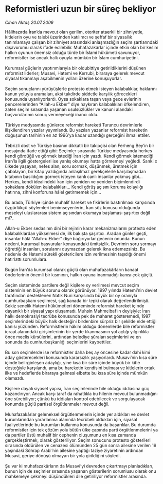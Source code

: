 # Reformistleri uzun bir süreç bekliyor

*Cihan Aktaş 20.07.2009*

<div class="taraf_structure_2col_1zq">
<div class="margen_n">



 <p>Hâlihazırda İran’da mevcut olan gerilim, otoriter ataerkil bir zihniyetle, kitlelerin oyu ve talebi üzerinden katılımcı ve şeffaf bir siyasallık tanımlamaya çalışan bir zihniyet arasındaki anlaşmazlığın seçim şartlarındaki dışavurumu olarak ifade edilebilir. Muhafazakârlar içinde etkin olan bir kesim halkın oyunun önemsiz olduğu türde bir İslami hükümeti savunuyor, reformistler ise ancak halk oyuyla mümkün bir İslam cumhuriyetini. <br/><br/>Kurumsal güçlerin yaptırımlarıyla bir oldubittiye getirildiklerini düşünen reformist liderler; Musavi, Hatemi ve Kerrubi, biraraya gelerek mevcut siyasal tıkanmayı aşabilmenin yolları üzerine konuşuyorlar. <br/><br/>Seçim sonuçlarını yürüyüşlerle protesto etmek isteyen kalabalıklar, haklarını kanun yoluyla aramaları, aksi takdirde şiddetle karşılık görecekleri konusunda uyarılıyorlardı. Oysa sokaklara taşan veya gece evlerinin pencerelerinden “Allah-u Ekber” diye haykıran kalabalıkları öfkelendiren, zaten seçim sırasında yaşanan usulsüzlükler ve kanuni alandaki başvurularının sonuç vermeyeceği inancı oldu. <br/><br/>Türkiye medyasında günlerce reformist hareketi Turuncu devrimlerle ilişkilendiren yazılar yayımlandı. Bu yazıları yazanlar reformist hareketin doğuşunun tarihinin en az 1996’ya kadar uzandığı gerçeğini ihmal ettiler. <br/><br/>Tebrizli dost ve Türkiye basının dikkatli bir takipçisi olan Ferheng Bey’in bir mesajında ifade ettiği gibi: Seçimler sırasında Türkiye medyasında herkes kendi gördüğü ve görmek istediği İran için yazdı. Kendi görmek istemediği İran’la ilgili göstergeleri ise yanlış okumayı hatta görmemeyi yeğledi. Sanki o ülkede yaşayan, nefes alan, soru sormak, düşünmek, üretmek için çabalayan, bir kitap yazdığında anlaşılmaz gerekçelerle karşılaşmadan kitabının basıldığını görmek isteyen kanlı canlı insanlar yokmuş gibi... Herkes, kendi idealindeki İran için yeniden ve yeniden biçimlendirdi sokaklara dökülen kalabalıkları... Kendi görüş açısını koruma kolaylığı hatırına, zihni konforuna hâlel getirmemek için... <br/><br/>Bu arada, Türkiye içinde muhalif hareket ve fikirlerin bastırılması karşısında özgürlükçü söylemleri benimseyenlerin, İran söz konusu olduğunda meseleyi uluslararası sistem açısından okumaya başlaması şaşırtıcı değil mi?.. <br/><br/>Allah-u Ekber sedasının dinî bir rejimin karar mekanizmalarını protesto eden kalabalıklardan yükselmesi de, ilk bakışta şaşırtıcı. Aradan günler geçti, insanlar hâlâ “Allah-u Ekber” diye bağırıyorlar gecenin onunda. Bunun nedeni, kurumsal başvurular konusundaki ümitsizlik. Devrimin soru sormayı öğrettiği insanları, sorularını duymazdan gelerek ikna edemezsiniz. Bu nedenle de Hatemi sürekli göstericilere izin verilmesinin taşıdığı önemi hatırlattı sorumlulara. <br/><br/>Bugün İran’da kurumsal olarak güçlü olan muhafazakârların kanaat önderlerinin önemli bir kısmının, halkın oyuna inanmadığı kanısı çok güçlü. <br/><br/>Seçim sisteminde partilere değil kişilere oy verilmesi mevcut seçim sisteminin en büyük sorunu olarak görünüyor. 1997 yılında Hatemi’nin devlet tarafından desteklenen Natık Nuri karşısında büyük bir oy oranıyla cumhurbaşkanı seçilmesi, sağ kanada bir tepki olarak değerlendirilmişti. Sekiz senelik Hatemi hükümetleri döneminde reformist hareket içinde dayanıklı bir siyasal yapı oluşamadı. Muhsin Mahmelbaf’ın deyişiyle: İran halkı demokrasiyi tecrübe konusunda pek de maharet gösteremedi, 1997 seçimlerindeki büyük halk desteğini birdenbire sürpriz bir şekilde elde ettiği kanısı yüzünden. Reformistlerin hâkim olduğu dönemlerde bile reformistler icraat alanındaki girişimlerinin bir yerde tıkanmasının yol açtığı yılgınlıkla önce meclis kürsülerini, ardından belediye şûraları seçimlerini ve en sonunda da cumhurbaşkanlığı seçimlerini kaybettiler. <br/><br/>Bu son seçimlerde ise reformistler daha beş ay öncesine kadar dahi kimi aday gösterecekleri konusunda kararsızlık yaşıyorlardı. Musavi’nin kısa süre içinde belirginleşen adaylığı, yine kısa bir süre içinde büyük bir kitle desteğiyle karşılandı, ama bu hareketin kendisini bulması ve kitlelerin ortak ilke ve hedeflerde biraraya gelmesi elbette bu kısa süre içinde mümkün olamazdı. <br/><br/>Kişilere dayalı siyaset yapısı, İran seçimlerinde hile olduğu iddiasına güç kazandırıyor. Ancak karşı taraf da rahatlıkla bu hilenin mevcut bulunmadığını öne sürebiliyor; çünkü bu iddiaları kontrol edebilecek ve sorgulayacak konumda güçlü partisel örgütlenmeler mevcut değil. <br/><br/>Muhafazakârlar geleneksel örgütlenmelerin içinde yer aldıkları ve devlet kurumlarından yararlanma alanında tecrübeli oldukları için, siyasal faaliyetlerinde bu kurumları kullanma konusunda da başarılılar. Bu durumda reformistler için tek çözüm yolu bütün ülke çapında parti örgütlenmelerini ya da partiler üstü muhalif bir cephenin oluşumunu en kısa zamanda gerçekleştirmek, olarak gösteriliyor. Seçim sonucunu protesto gösterileri sırasında öldürülen ve cenazesi ölümünden 25 gün sonra ailesine verilen 19 yaşındaki Söhrap Arabi’nin ailesine yaptığı taziye ziyaretinin ardından Musavi, geriye dönüşü olmayan bir yola girildiğini söyledi. <br/><br/>Şu var ki muhafazakârların da Musavi’yi devreden çıkartmayı planladıkları, bunun için de seçimler sırasında yaşanan gösterilerin sorumlusu olarak onu mahkemeye çekmeyi düşündükleri dile getiriliyor reformistler arasında.</p>
<br/>
<br/>
<br/>



<br/>


<div id="taraf_not">
</div>

</div>


</div>
